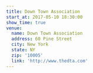 ```yaml
---
title: Down Town Association
start_at: 2017-05-10 18:30:00
show_time: true
venue:
  name: Down Town Association
  address: 60 Pine Street
  city: New York
  state: NY
  zip: '10005'
  link: 'http://www.thedta.com'
---
```



